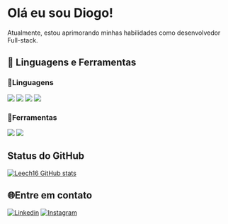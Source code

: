 # Olá eu sou Diogo!
Atualmente, estou aprimorando minhas habilidades como desenvolvedor Full-stack.

## 🔧 Linguagens e Ferramentas
<h3>🔽Linguagens</h3>
<div style="display: inline_block">
<img src="https://img.shields.io/badge/HTML5-E34F26?style=for-the-badge&logo=html5&logoColor=white">
<img src="https://img.shields.io/badge/CSS3-1572B6?style=for-the-badge&logo=css3&logoColor=white">
<img src="https://img.shields.io/badge/JavaScript-F7DF1E?style=for-the-badge&logo=javascript&logoColor=black">
<img src="https://img.shields.io/badge/Sass-CC6699?style=for-the-badge&logo=sass&logoColor=white">
</div>
<h3>🔽Ferramentas</h3>
<div style="display: inline_block">
<img src="https://img.shields.io/badge/Bootstrap-563D7C?style=for-the-badge&logo=bootstrap&logoColor=white">
<img src="https://img.shields.io/badge/Node.js-43853D?style=for-the-badge&logo=node.js&logoColor=white"
</div>

## Status do GitHub
[![Leech16 GitHub stats](https://github-readme-stats.vercel.app/api?username=Leech16&theme=tokyonight)]()
  
## 🌐Entre em contato
[![Linkedin](https://img.shields.io/badge/LinkedIn-0077B5?style=for-the-badge&logo=linkedin&logoColor=white)](https://www.linkedin.com/in/diogo-nascimento-476855249/) 
[![Instagram](https://img.shields.io/badge/Instagram-E4405F?style=for-the-badge&logo=instagram&logoColor=white)](https://www.instagram.com/nasc_dogo/) 
